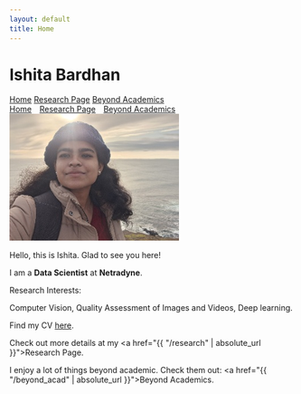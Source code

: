```yaml
---
layout: default
title: Home
---
```


<h1>Ishita Bardhan</h1>
<a href="{{ "/index" | absolute_url }}">Home</a>  <a href="{{ "/research" | absolute_url }}">Research Page</a>  <a href="{{ "/beyond_acad" | absolute_url }}">Beyond Academics</a>
<br>
<a href="{{ '/index' | absolute_url }}" style="margin-right: 10px;">Home</a>
<a href="{{ '/research' | absolute_url }}" style="margin-right: 10px;">Research Page</a>
<a href="{{ '/beyond_acad' | absolute_url }}">Beyond Academics</a>

<img src="/images/site_me_resize.jpg" alt="About Image">
  
Hello, this is Ishita. Glad to see you here!

I am a <b>Data Scientist</b> at <b>Netradyne</b>.

Research Interests:

Computer Vision, Quality Assessment of Images and Videos, Deep learning.

Find my CV [here](https://drive.google.com/file/d/1ApN2TsZROJ7JegmmG7k6k13SlEGYfwc6/view).

Check out more details at my <a href="{{ "/research" | absolute_url }}">Research Page</a>.

I enjoy a lot of things beyond academic. Check them out: <a href="{{ "/beyond_acad" | absolute_url }}">Beyond Academics</a>.

